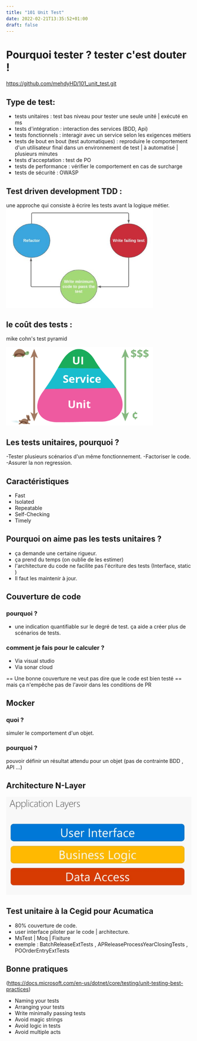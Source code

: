 ```yaml
---
title: "101 Unit Test"
date: 2022-02-21T13:35:52+01:00
draft: false
---
```


# Pourquoi tester ? tester c'est douter !
https://github.com/mehdyHD/101_unit_test.git

## Type de test:
- tests unitaires : test bas niveau pour tester une seule unité | exécuté en ms
- tests d'intégration : interaction des services (BDD, Api) 
- tests fonctionnels : interagir avec un service selon les exigences métiers
- tests de bout en bout (test automatiques) : reproduire le comportement d'un utilisateur final dans un environnement de test | à automatisé | plusieurs minutes   
- tests d'acceptation : test de PO
- tests de performance : vérifier le comportement en cas de surcharge
- tests de sécurité : OWASP

## Test driven development TDD :
une approche qui consiste à écrire les tests avant la logique métier.
<img src="images/101-unit-test/TDD.jpg" alt="TDD" hight="400" width="400"/>

## le coût des tests :
mike cohn's test pyramid

<img src="images/101-unit-test/testPyramid.png" alt="testPyramid" hight="400" width="400"/>

## Les tests unitaires, pourquoi ? 
-Tester plusieurs scénarios d'un même fonctionnement.
-Factoriser le code.
-Assurer la non regression.

## Caractéristiques
- Fast
- Isolated
- Repeatable
- Self-Checking
- Timely

## Pourquoi on aime pas les tests unitaires ?
- ça demande une certaine rigueur.
- ça prend du temps (on oublie de les estimer) 
- l'architecture du code ne facilite pas l'écriture des tests (Interface, static )
- Il faut les maintenir à jour.

## Couverture de code 
### pourquoi ? 
- une indication quantifiable sur le degré de test.
ça aide a créer plus de scénarios de tests.

### comment je fais pour le calculer ? 
- Via visual studio
- Via sonar cloud

== Une bonne couverture ne veut pas dire que le code est bien testé == mais ça n'empêche pas de l'avoir dans les conditions de PR

## Mocker
### quoi ?
simuler le comportement d'un objet.
### pourquoi ?
pouvoir définir un résultat attendu pour un objet (pas de contrainte BDD , API ...)

## Architecture N-Layer
<img src="images/101-unit-test/Nlayer.jpg" />

## Test unitaire à la Cegid pour Acumatica
- 80% couverture de code.
- user interface piloter par le code | architecture.
- MsTest | Moq | Fixiture
- exemple : BatchReleaseExtTests , APReleaseProcessYearClosingTests , POOrderEntryExtTests 


## Bonne pratiques 
(https://docs.microsoft.com/en-us/dotnet/core/testing/unit-testing-best-practices)
- Naming your tests
- Arranging your tests
- Write minimally passing tests
- Avoid magic strings
- Avoid logic in tests
- Avoid multiple acts




















